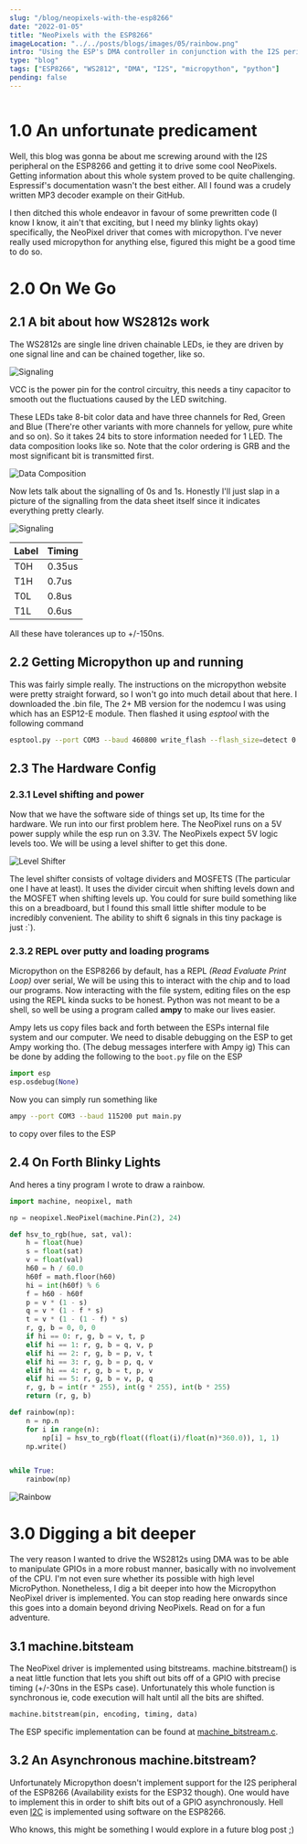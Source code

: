 ```yaml
---
slug: "/blog/neopixels-with-the-esp8266"
date: "2022-01-05"
title: "NeoPixels with the ESP8266"
imageLocation: "../../posts/blogs/images/05/rainbow.png"
intro: "Using the ESP's DMA controller in conjunction with the I2S peripheral to control NeoPixels. NOT!"
type: "blog"
tags: ["ESP8266", "WS2812", "DMA", "I2S", "micropython", "python"]
pending: false
---
```


```toc
```

# 1.0 An unfortunate predicament

Well, this blog was gonna be about me screwing around with the I2S peripheral on
the ESP8266 and getting it to drive some cool NeoPixels. Getting information
about this whole system proved to be quite challenging. Espressif's
documentation wasn't the best either. All I found was a crudely written MP3
decoder example on their GitHub.

I then ditched this whole endeavor in favour of some prewritten code (I know I
know, it ain't that exciting, but I need my blinky lights okay) specifically,
the NeoPixel driver that comes with micropython. I've never really used
micropython for anything else, figured this might be a good time to do so.

# 2.0 On We Go

## 2.1 A bit about how WS2812s work

The WS2812s are single line driven chainable LEDs, ie they are driven by one
signal line and can be chained together, like so.

![Signaling](../../posts/blogs/images/05/chaining.png)

VCC is the power pin for the control circuitry, this needs a tiny capacitor to
smooth out the fluctuations caused by the LED switching.

These LEDs take 8-bit color data and have three channels for Red, Green and Blue
(There're other variants with more channels for yellow, pure white and so on).
So it takes 24 bits to store information needed for 1 LED. The data composition
looks like so. Note that the color ordering is GRB and the most significant bit
is transmitted first.

![Data Composition](../../posts/blogs/images/05/data-composition.png)

Now lets talk about the signalling of 0s and 1s. Honestly I'll just slap in a
picture of the signalling from the data sheet itself since it indicates
everything pretty clearly.

![Signaling](../../posts/blogs/images/05/signaling.png)

| Label | Timing |
| --- | --- |
| T0H | 0.35us |
| T1H | 0.7us |
| T0L | 0.8us |
| T1L | 0.6us |

All these have tolerances up to +/-150ns.

## 2.2 Getting Micropython up and running

This was fairly simple really. The instructions on the micropython website were
pretty straight forward, so I won't go into much detail about that here. I
downloaded the .bin file, The 2+ MB version for the nodemcu I was using which
has an ESP12-E module. Then flashed it using *esptool* with the following
command

```bash
esptool.py --port COM3 --baud 460800 write_flash --flash_size=detect 0 .\esp8266-v1.17.bin
```

## 2.3 The Hardware Config

### 2.3.1 Level shifting and power

Now that we have the software side of things set up, Its time for the hardware.
We run into our first problem here. The NeoPixel runs on a 5V power supply while
the esp run on 3.3V. The NeoPixels expect 5V logic levels too. We will be using
a level shifter to get this done.

![Level Shifter](../../posts/blogs/images/05/level_shifter.jpg)

The level shifter consists of voltage dividers and MOSFETS (The particular one I
have at least). It uses the divider circuit when shifting levels down and the
MOSFET when shifting levels up. You could for sure build something like this on
a breadboard, but I found this small little shifter module to be incredibly
convenient. The ability to shift 6 signals in this tiny package is just :`).

<!-- TODO: INSERT CIRCUIT DIAGRAM OF THE WHOLE THING -->

### 2.3.2 REPL over putty and loading programs

Micropython on the ESP8266 by default, has a REPL *(Read Evaluate Print Loop)*
over serial, We will be using this to interact with the chip and to load our
programs. Now interacting with the file system, editing files on the esp using
the REPL kinda sucks to be honest. Python was not meant to be a shell, so well
be using a program called __ampy__ to make our lives easier.

Ampy lets us copy files back and forth between the ESPs internal file system and
our computer. We need to disable debugging on the ESP to get Ampy working tho.
(The debug messages interfere with Ampy ig) This can be done by adding the
following to the `boot.py` file on the ESP

```python
import esp
esp.osdebug(None)
```

Now you can simply run something like 

```bash
ampy --port COM3 --baud 115200 put main.py
```

to copy over files to the ESP

## 2.4 On Forth Blinky Lights

And heres a tiny program I wrote to draw a rainbow.

```python
import machine, neopixel, math

np = neopixel.NeoPixel(machine.Pin(2), 24)

def hsv_to_rgb(hue, sat, val):
	h = float(hue)
	s = float(sat)
	v = float(val)
	h60 = h / 60.0
	h60f = math.floor(h60)
	hi = int(h60f) % 6
	f = h60 - h60f
	p = v * (1 - s)
	q = v * (1 - f * s)
	t = v * (1 - (1 - f) * s)
	r, g, b = 0, 0, 0
	if hi == 0: r, g, b = v, t, p
	elif hi == 1: r, g, b = q, v, p
	elif hi == 2: r, g, b = p, v, t
	elif hi == 3: r, g, b = p, q, v
	elif hi == 4: r, g, b = t, p, v
	elif hi == 5: r, g, b = v, p, q
	r, g, b = int(r * 255), int(g * 255), int(b * 255)
	return (r, g, b)

def rainbow(np):
	n = np.n
	for i in range(n):
		np[i] = hsv_to_rgb(float((float(i)/float(n)*360.0)), 1, 1)
	np.write()


while True:
	rainbow(np)
```
![Rainbow](../../posts/blogs/images/05/rainbow.png)

# 3.0 Digging a bit deeper

The very reason I wanted to drive the WS2812s using DMA was to be able to
manipulate GPIOs in a more robust manner, basically with no involvement of the
CPU. I'm not even sure whether its possible with high level MicroPython.
Nonetheless, I dig a bit deeper into how the Micropython NeoPixel driver is
implemented. You can stop reading here onwards since this goes into a domain
beyond driving NeoPixels. Read on for a fun adventure.

## 3.1 machine.bitsteam

The NeoPixel driver is implemented using bitstreams. machine.bitstream() is a
neat little function that lets you shift out bits off of a GPIO with precise
timing (+/-30ns in the ESPs case). Unfortunately this whole function is
synchronous ie, code execution will halt until all the bits are shifted.

```python
machine.bitstream(pin, encoding, timing, data)
```

The ESP specific implementation can be found at
[machine_bitstream.c](https://github.com/micropython/micropython/blob/master/ports/esp8266/machine_bitstream.c).

## 3.2 An Asynchronous machine.bitstream?

Unfortunately Micropython doesn't implement support for the I2S peripheral of
the ESP8266 (Availability exists for the ESP32 though). One would have to
implement this in order to shift bits out of a GPIO asynchronously. Hell even
[I2C](https://docs.micropython.org/en/latest/esp8266/quickref.html#i2c-bus) is
implemented using software on the ESP8266.

Who knows, this might be something I would explore in a future blog post ;)